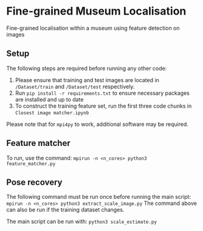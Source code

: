 # Fine-grained Museum Localisation
 Fine-grained localisation within a museum using feature detection on images

## Setup
The following steps are required before running any other code:

1. Please ensure that training and test images are located in `/Dataset/train` and `/Dataset/test` respectively.
2. Run `pip install -r requirements.txt` to ensure necessary packages are installed and up to date
3. To construct the training feature set, run the first three code chunks in `Closest image matcher.ipynb`

Please note that for `mpi4py` to work, additional software may be required.

## Feature matcher
To run, use the command:
`mpirun -n <n_cores> python3 feature_matcher.py`

## Pose recovery
The following command must be run once before running the main script:
`mpirun -n <n_cores> python3 extract_scale_image.py`
The command above can also be run if the training dataset changes.

The main script can be run with:
`python3 scale_estimate.py`
